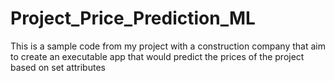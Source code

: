 # Project_Price_Prediction_ML
This is a sample code from my project with a construction company that aim to create an executable app that would predict the prices of the project based on set attributes

